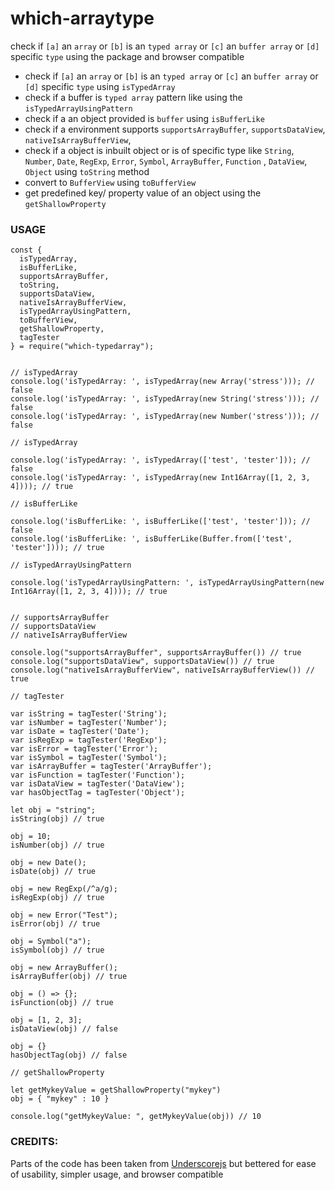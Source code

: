 # which-arraytype
check if `[a]` an `array` or `[b]` is an `typed array` or `[c]` an `buffer array` or `[d]` specific `type` using the package and browser compatible


* check if `[a]` an `array` or `[b]` is an `typed array` or `[c]` an `buffer array` or `[d]` specific `type` using `isTypedArray`
* check if a buffer is `typed array` pattern like using the `isTypedArrayUsingPattern`
* check if a an object provided is `buffer` using `isBufferLike`
* check if a environment supports `supportsArrayBuffer`, `supportsDataView`, `nativeIsArrayBufferView`, 
* check if a object is inbuilt object or is of specific type like `String`, `Number`, `Date`, `RegExp`, `Error`, `Symbol`, `ArrayBuffer`, `Function` , `DataView`, `Object` using `toString` method 
* convert to `BufferView` using `toBufferView`
* get predefined key/ property value of an object using the `getShallowProperty`


### USAGE


```
const { 
  isTypedArray,
  isBufferLike,
  supportsArrayBuffer,
  toString,
  supportsDataView,
  nativeIsArrayBufferView,
  isTypedArrayUsingPattern,
  toBufferView,
  getShallowProperty,
  tagTester
} = require("which-typedarray");


// isTypedArray
console.log('isTypedArray: ', isTypedArray(new Array('stress'))); // false
console.log('isTypedArray: ', isTypedArray(new String('stress'))); // false
console.log('isTypedArray: ', isTypedArray(new Number('stress'))); // false

// isTypedArray

console.log('isTypedArray: ', isTypedArray(['test', 'tester'])); // false
console.log('isTypedArray: ', isTypedArray(new Int16Array([1, 2, 3, 4]))); // true

// isBufferLike

console.log('isBufferLike: ', isBufferLike(['test', 'tester'])); // false
console.log('isBufferLike: ', isBufferLike(Buffer.from(['test', 'tester']))); // true

// isTypedArrayUsingPattern

console.log('isTypedArrayUsingPattern: ', isTypedArrayUsingPattern(new Int16Array([1, 2, 3, 4]))); // true


// supportsArrayBuffer
// supportsDataView
// nativeIsArrayBufferView

console.log("supportsArrayBuffer", supportsArrayBuffer()) // true
console.log("supportsDataView", supportsDataView()) // true
console.log("nativeIsArrayBufferView", nativeIsArrayBufferView()) // true

// tagTester

var isString = tagTester('String');
var isNumber = tagTester('Number');
var isDate = tagTester('Date');
var isRegExp = tagTester('RegExp');
var isError = tagTester('Error');
var isSymbol = tagTester('Symbol');
var isArrayBuffer = tagTester('ArrayBuffer');
var isFunction = tagTester('Function');
var isDataView = tagTester('DataView');
var hasObjectTag = tagTester('Object');

let obj = "string";
isString(obj) // true

obj = 10;
isNumber(obj) // true

obj = new Date();
isDate(obj) // true

obj = new RegExp(/^a/g);
isRegExp(obj) // true

obj = new Error("Test");
isError(obj) // true

obj = Symbol("a");
isSymbol(obj) // true

obj = new ArrayBuffer();
isArrayBuffer(obj) // true

obj = () => {};
isFunction(obj) // true

obj = [1, 2, 3];
isDataView(obj) // false

obj = {}
hasObjectTag(obj) // false

// getShallowProperty

let getMykeyValue = getShallowProperty("mykey")
obj = { "mykey" : 10 }

console.log("getMykeyValue: ", getMykeyValue(obj)) // 10

```


### CREDITS:

Parts of the code has been taken from [Underscorejs]() but bettered for ease of usability, simpler usage, and browser compatible

